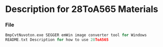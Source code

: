 # Description for 28ToA565 Materials

### File

```c
BmpCvtNuvoton.exe SEGGER emWin image converter tool for Windows
README.txt Description for how to use 28ToA565
```
